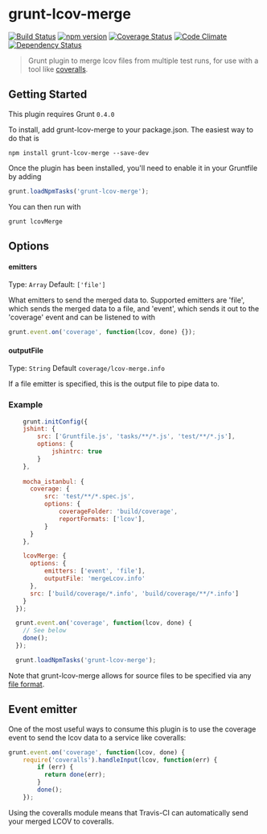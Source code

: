 # grunt-lcov-merge 
[![Build Status](https://travis-ci.org/jacob-meacham/grunt-lcov-merge.svg?branch=master)](https://travis-ci.org/jacob-meacham/grunt-lcov-merge)
[![npm version](https://badge.fury.io/js/grunt-lcov-merge.svg)](http://badge.fury.io/js/grunt-lcov-merge)
[![Coverage Status](https://coveralls.io/repos/jacob-meacham/grunt-lcov-merge/badge.svg?branch=master)](https://coveralls.io/r/jacob-meacham/grunt-lcov-merge?branch=master)
[![Code Climate](https://codeclimate.com/github/jacob-meacham/grunt-lcov-merge/badges/gpa.svg)](https://codeclimate.com/github/jacob-meacham/grunt-lcov-merge)
[![Dependency Status](https://www.versioneye.com/user/projects/54cbfc3cde7924f81a0001e4/badge.svg?style=flat)](https://www.versioneye.com/user/projects/54cbfc3cde7924f81a0001e4)

> Grunt plugin to merge lcov files from multiple test runs, for use with a tool like [coveralls](coveralls.io).

## Getting Started
This plugin requires Grunt `0.4.0`

To install, add grunt-lcov-merge to your package.json. The easiest way to do that is

```shell
npm install grunt-lcov-merge --save-dev
```

Once the plugin has been installed, you'll need to enable it in your Gruntfile by adding

```js
grunt.loadNpmTasks('grunt-lcov-merge');
```

You can then run with
```shell
grunt lcovMerge
```

## Options
#### emitters
Type: `Array`
Default: `['file']`

What emitters to send the merged data to. Supported emitters are 'file', which sends the merged data to a file, and 'event', which sends it out to the 'coverage' event and can be listened to with 

```js
grunt.event.on('coverage', function(lcov, done) {});
```

#### outputFile
Type: `String`
Default `coverage/lcov-merge.info`

If a file emitter is specified, this is the output file to pipe data to.

### Example
```js
    grunt.initConfig({
    jshint: {
        src: ['Gruntfile.js', 'tasks/**/*.js', 'test/**/*.js'],
        options: {
            jshintrc: true
        }
    },
    
    mocha_istanbul: {
      coverage: {
          src: 'test/**/*.spec.js',
          options: {
              coverageFolder: 'build/coverage',
              reportFormats: ['lcov'],
          }
      }
    },

    lcovMerge: {
      options: {
          emitters: ['event', 'file'],
          outputFile: 'mergeLcov.info'
      },
      src: ['build/coverage/*.info', 'build/coverage/**/*.info']
    }
  });

  grunt.event.on('coverage', function(lcov, done) {
    // See below
    done();
  });

  grunt.loadNpmTasks('grunt-lcov-merge');
```

Note that grunt-lcov-merge allows for source files to be specified via any [file format](http://gruntjs.com/configuring-tasks#files).

## Event emitter
One of the most useful ways to consume this plugin is to use the coverage event to send the lcov data to a service like coveralls:

```js
grunt.event.on('coverage', function(lcov, done) {
    require('coveralls').handleInput(lcov, function(err) {
        if (err) {
          return done(err);
        }
        done();
    });
```

Using the coveralls module means that Travis-CI can automatically send your merged LCOV to coveralls.